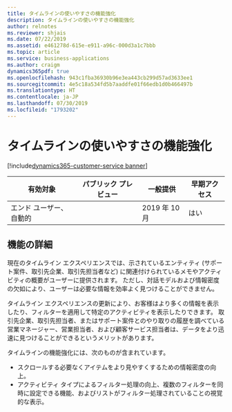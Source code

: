 ```yaml
---
title: タイムラインの使いやすさの機能強化
description: タイムラインの使いやすさの機能強化
author: relnotes
ms.reviewer: shjais
ms.date: 07/22/2019
ms.assetid: e461278d-615e-e911-a96c-000d3a1c7bbb
ms.topic: article
ms.service: business-applications
ms.author: craigm
dynamics365pdf: true
ms.openlocfilehash: 943c1fba36930b96e3ea443cb299d57ad3633ee1
ms.sourcegitcommit: 4e5c18a534fd5b7aaddfe01f66edb1d0b466497b
ms.translationtype: HT
ms.contentlocale: ja-JP
ms.lasthandoff: 07/30/2019
ms.locfileid: "1793202"
---
```

# <a name="timeline-usability-enhancements"></a>タイムラインの使いやすさの機能強化
[!include[dynamics365-customer-service banner](../includes/dynamics365-customer-service.md)]

| 有効対象    |  パブリック プレビュー | 一般提供 | 早期アクセス |
| ---------- | ---------- |---------- |---------- |
|エンド ユーザー、自動的|| 2019 年 10 月|はい |






## <a name="feature-details"></a>機能の詳細
<!--feature detail start -->
現在のタイムライン エクスペリエンスでは、示されているエンティティ (サポート案件、取引先企業、取引先担当者など) に関連付けられているメモやアクティビティの概要がユーザーに提供されます。 ただし、対話モデルおよび情報密度の欠如により、ユーザーは必要な情報を効率よく見つけることができません。 

タイムライン エクスペリエンスの更新により、お客様はより多くの情報を表示したり、フィルターを適用して特定のアクティビティを表示したりできます。 取引先企業、取引先担当者、またはサポート案件とのやり取りの履歴を調べている営業マネージャー、営業担当者、および顧客サービス担当者は、データをより迅速に見つけることができるというメリットがあります。

タイムラインの機能強化には、次のものが含まれています。 

- スクロールする必要なくアイテムをより見やすくするための情報密度の向上。
- アクティビティ タイプによるフィルター処理の向上、複数のフィルターを同時に設定できる機能、およびリストがフィルター処理されていることの視覚的な表示。
<!--feature detail end -->











